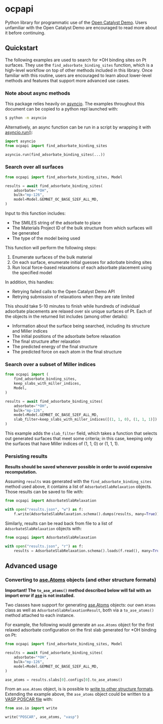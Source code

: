 # ocpapi

Python library for programmatic use of the [Open Catalyst Demo](https://open-catalyst.metademolab.com/). Users unfamiliar with the Open Catalyst Demo are encouraged to read more about it before continuing.

## Quickstart

The following examples are used to search for *OH binding sites on Pt surfaces. They use the `find_adsorbate_binding_sites` function, which is a high-level workflow on top of other methods included in this library. Once familiar with this routine, users are encouraged to learn about lower-level methods and features that support more advanced use cases.

### Note about async methods

This package relies heavily on [asyncio](https://docs.python.org/3/library/asyncio.html). The examples throughout this document can be copied to a python repl launched with:
```sh
$ python -m asyncio
```
Alternatively, an async function can be run in a script by wrapping it with [asyncio.run()](https://docs.python.org/3/library/asyncio-runner.html#asyncio.run):
```python
import asyncio
from ocpapi import find_adsorbate_binding_sites

asyncio.run(find_adsorbate_binding_sites(...))
```

### Search over all surfaces

```python
from ocpapi import find_adsorbate_binding_sites, Model

results = await find_adsorbate_binding_sites(
    adsorbate="*OH",
    bulk="mp-126",
    model=Model.GEMNET_OC_BASE_S2EF_ALL_MD,
)
```

Input to this function includes:

* The SMILES string of the adsorbate to place
* The Materials Project ID of the bulk structure from which surfaces will be generated
* The type of the model being used

This function will perform the following steps:

1. Enumerate surfaces of the bulk material
2. On each surface, enumerate initial guesses for adorbate binding sites
3. Run local force-based relaxations of each adsorbate placement using the specified model

In addition, this handles:

* Retrying failed calls to the Open Catalyst Demo API
* Retrying submission of relaxations when they are rate limited

This should take 5-10 minutes to finish while hundreds of individual adsorbate placements are relaxed over six unique surfaces of Pt. Each of the objects in the returned list includes (among other details):

* Information about the surface being searched, including its structure and Miller indices
* The initial positions of the adsorbate before relaxation
* The final structure after relaxation
* The predicted energy of the final structure
* The predicted force on each atom in the final structure


### Search over a subset of Miller indices

```python
from ocpapi import (
    find_adsorbate_binding_sites, 
    keep_slabs_with_miller_indices, 
    Model,
)

results = await find_adsorbate_binding_sites(
    adsorbate="*OH",
    bulk="mp-126",
    model=Model.GEMNET_OC_BASE_S2EF_ALL_MD,
    slab_filter=keep_slabs_with_miller_indices([(1, 1, 0), (1, 1, 1)])
)
```

This example adds the `slab_filter` field, which takes a function that selects out generated surfaces that meet some criteria; in this case, keeping only the surfaces that have Miller indices of (1, 1, 0) or (1, 1, 1).


### Persisting results

**Results should be saved whenever possible in order to avoid expensive recomputation.**

Assuming `results` was generated with the `find_adsorbate_binding_sites` method used above, it contains a list of `AdsorbateSlabRelaxation` objects. Those results can be saved to file with:

```python
from ocpapi import AdsorbateSlabRelaxation

with open("results.json", "w") as f:
    f.write(AdsorbateSlabRelaxation.schema().dumps(results, many=True))
```

Similarly, results can be read back from file to a list of `AdsorbateSlabRelaxation` objects with:

```python
from ocpapi import AdsorbateSlabRelaxation

with open("results.json", "r") as f:
    results = AdsorbateSlabRelaxation.schema().loads(f.read(), many=True)
```

## Advanced usage

### Converting to [ase.Atoms](https://wiki.fysik.dtu.dk/ase/ase/atoms.html) objects (and other structure formats)

**Important! The `to_ase_atoms()` method described below will fail with an import error if [ase](https://wiki.fysik.dtu.dk/ase) is not installed.**

Two classes have support for generating [ase.Atoms](https://wiki.fysik.dtu.dk/ase/ase/atoms.html) objects: our own `Atoms` class as well as `AdsorbateSlabRelaxationResult`, both via a `to_ase_atoms()` method attached to each instance.

For example, the following would generate an `ase.Atoms` object for the first relaxed adsorbate configuration on the first slab generated for *OH binding on Pt:
```python
from ocpapi import find_adsorbate_binding_sites, Model

results = await find_adsorbate_binding_sites(
    adsorbate="*OH",
    bulk="mp-126",
    model=Model.GEMNET_OC_BASE_S2EF_ALL_MD,
)

ase_atoms = results.slabs[0].configs[0].to_ase_atoms()
```

From an `ase.Atoms` object, is is possible to [write to other structure formats](https://wiki.fysik.dtu.dk/ase/ase/io/io.html#ase.io.write). Extending the example above, the `ase_atoms` object could be written to a [VASP POSCAR file](https://www.vasp.at/wiki/index.php/POSCAR) with:
```python
from ase.io import write

write("POSCAR", ase_atoms, "vasp")
```